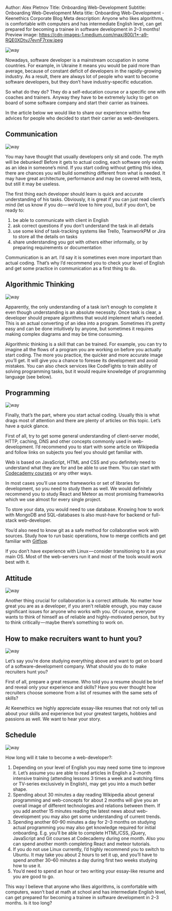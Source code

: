 Author: Alex Pletnov
Title: Onboarding Web-Development
Subtitle: Onboarding Web-Development
Meta title: Onboarding Web-Development - Keenethics Corporate Blog
Meta description: Anyone who likes algorithms, is comfortable with computers and has intermediate English level, can get prepared for becoming a trainee in software development in 2–3 months!
Preview image: https://cdn-images-1.medium.com/max/800/1*-a9-RQE0XDtvJ7evnF7rxw.jpeg

![way](https://cdn-images-1.medium.com/max/800/1*-a9-RQE0XDtvJ7evnF7rxw.jpeg)

Nowadays, software developer is a mainstream occupation in some countries. For example, in Ukraine it means you would be paid more than average, because of constant deficit of developers in the rapidly-growing industry. As a result, there are always lot of people who want to become software developers, but they don’t have industry-specific education.

So what do they do? They do a self-education course or a specific one with coaches and trainers. Anyway they have to be extremely lucky to get on board of some software company and start their carrier as trainees.

In the article below we would like to share our experience within few advices for people who decided to start their carrier as web-developers.

## Communication

![way](https://cdn-images-1.medium.com/max/800/1*Pxetqi_PiP7xjBA3z68ehA.jpeg)

You may have thought that usually developers only sit and code. The myth will be debunked! Before it gets to actual coding, each software only exists as an idea in someone’s mind. If you start coding without getting this idea, there are chances you will build something different from what is needed. It may have great architecture, performance and may be covered with tests, but still it may be useless.

The first thing each developer should learn is quick and accurate understanding of his tasks. Obviously, it is great if you can just read client’s mind (let us know if you do — we’d love to hire you), but if you don’t, be ready to:

1. be able to communicate with client in English
2. ask correct questions if you don’t understand the task in all details
3. use some kind of task-tracking systems like Trello, TeamworkPM or Jira to store all the details on tasks
4. share understanding you got with others either informally, or by preparing requirements or documentation

Communication is an art. I’d say it is sometimes even more important than actual coding. That’s why I’d recommend you to check your level of English and get some practice in communication as a first thing to do.

## Algorithmic Thinking

![way](https://cdn-images-1.medium.com/max/800/1*vgXpdSb5qSA5qq67niuBXA.jpeg)

Apparently, the only understanding of a task isn’t enough to complete it even though understanding is an absolute necessity. Once task is clear, a developer should prepare algorithms that would implement what’s needed. This is an actual converting of an idea into a program. Sometimes it’s pretty easy and can be done intuitively by anyone, but sometimes it requires making complex diagrams and may be time consuming.

Algorithmic thinking is a skill that can be trained. For example, you can try to imagine all the flows of a program you are working on before you actually start coding. The more you practice, the quicker and more accurate image you’ll get. It will give you a chance to foresee its development and avoid mistakes. You can also check services like CodeFights to train ability of solving programming tasks, but it would require knowledge of programming language (see below).

## Programming

![way](https://cdn-images-1.medium.com/max/800/1*-fnbW7aZotPb4r4uxFR8wQ.jpeg)

Finally, that’s the part, where you start actual coding. Usually this is what drags most of attention and there are plenty of articles on this topic. Let’s have a quick glance.

First of all, try to get some general understanding of client-server model, HTTP, caching, DNS and other concepts commonly used in web-development. I’d recommend you to start with some article on Wikipedia and follow links on subjects you feel you should get familiar with.

Web is based on JavaScript, HTML and CSS and you definitely need to understand what they are for and be able to use them. You can start with [Codecademy courses](https://www.codecademy.com/) or any other ways.

In most cases you’ll use some frameworks or set of libraries for development, so you need to study them as well. We would definitely recommend you to study React and Meteor as most promising frameworks which we use almost for every single project.

To store your data, you would need to use database. Knowing how to work with MongoDB and SQL-databases is also must-have for backend or full-stack web-developer.

You’d also need to know git as a safe method for collaborative work with sources. Study how to run basic operations, how to merge conflicts and get familiar with [Gitflow](https://www.atlassian.com/git/tutorials/comparing-workflows/).

If you don’t have experience with Linux — consider transitioning to it as your main OS. Most of the web-servers run it and most of the tools would work best with it.

## Attitude

![way](https://cdn-images-1.medium.com/max/800/1*0SxBTQbPdjeXuua1UTxW4A.jpeg)

Another thing crucial for collaboration is a correct attitude. No matter how great you are as a developer, if you aren’t reliable enough, you may cause significant issues for anyone who works with you. Of course, everyone wants to think of himself as of reliable and highly-motivated person, but try to think critically — maybe there’s something to work on.

## How to make recruiters want to hunt you?

![way](https://cdn-images-1.medium.com/max/800/1*hDNSgXzSIFyJOlzHd8JAbQ.jpeg)

Let’s say you’re done studying everything above and want to get on board of a software-development company. What should you do to make recruiters hunt you?

First of all, prepare a great resume. Who told you a resume should be brief and reveal only your experience and skills? Have you ever thought how recruiters choose someone from a list of resumes with the same sets of skills?

At Keenethics we highly appreciate essay-like resumes that not only tell us about your skills and experience but your greatest targets, hobbies and passions as well. We want to hear your story.

## Schedule

![way](https://cdn-images-1.medium.com/max/800/1*8Z_d28kRWAllJ3ramlgKGg.jpeg)

How long will it take to become a web-developer?:

1. Depending on your level of English you may need some time to improve it. Let’s assume you are able to read articles in English a 2-month intensive training (attending lessons 3 times a week and watching films or TV-series exclusively in English), may get you into a much better shape.
2. Spending about 30 minutes a day reading Wikipedia about general programming and web-concepts for about 2 months will give you an overall image of different technologies and relations between them. If you add another 15 minutes reading the latest news about web-development you may also get some understanding of current trends.
3. Spending another 60–90 minutes a day for 2–3 months on studying actual programming you may also get knowledge required for initial onboarding. E.g. you’ll be able to complete HTML/CSS, jQuery, JavaScript and Git courses at Codecademy during one month. Also you can spend another month completing React and meteor tutorials.
4. If you do not use Linux currently, I’d highly recommend you to switch to Ubuntu. It may take you about 2 hours to set it up, and you’ll have to spend another 30–60 minutes a day during first two weeks studying how to use it.
5. You’d need to spend an hour or two writing your essay-like resume and you are good to go.

This way I believe that anyone who likes algorithms, is comfortable with computers, wasn’t bad at math at school and has intermediate English level, can get prepared for becoming a trainee in software development in 2–3 months. Is it too long?
